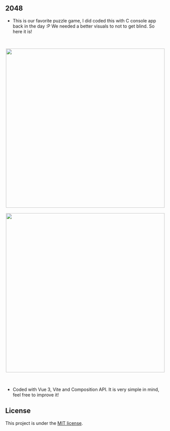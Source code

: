 ## 2048

- This is our favorite puzzle game, I did coded this with C console app back in the day :P We needed a better visuals to not to get blind. So here it is!

<br />

<p align="center">
  <a href="https://i.imgur.com/iGiEPm5.png" target="_blank">
    <img src="https://i.imgur.com/iGiEPm5.png" width="500px" height="auto">
  </a>
  <br />
  <br />
  <a href="https://i.imgur.com/XrIA43h.png" target="_blank">
    <img src="https://i.imgur.com/XrIA43h.png" width="500px" height="auto">
  </a>
</p>

<br />

- Coded with Vue 3, Vite and Composition API. It is very simple in mind, feel free to improve it!

## License

This project is under the [MIT license](LICENSE.md).
